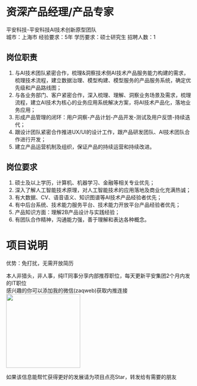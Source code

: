 # 资深产品经理/产品专家
平安科技-平安科技AI技术创新原型团队  
城市：上海市 经验要求：5年 学历要求：硕士研究生  招聘人数：1

## 岗位职责
1. 与AI技术团队紧密合作，梳理&洞察技术侧AI技术产品服务能力构建的需求，梳理技术流程，建立数据治理、模型构建、模型服务的产品服务系统，确定优先级和产品路线图；   
2. 与各业务部门、客户紧密合作，深入梳理、理解、洞察业务场景及需求，梳理流程，建立AI技术为核心的业务应用系统解决方案，将AI技术产品化，落地业务应用；   
3. 形成产品管理的闭环：用户洞察-产品计划-产品开发-测试及用户反馈-持续迭代；   
4. 跟设计团队紧密合作推进UX/UI的设计工作，跟产品研发团队、AI技术团队合作进行开发；   
5. 建立产品运营机制及组织，保证产品的持续运营和持续改进。

## 岗位要求
1. 硕士及以上学历，计算机、机器学习、金融等相关专业优先；   
2. 深入了解人工智能技术原理，对人工智能技术的应用落地及商业化充满热诚；   
3. 有大数据、CV、语音语义、知识图谱等AI技术产品经验者优先；   
4. 有中后台系统、技术能力服务平台、技术能力开放平台产品经验者优先；   
5. 产品知识方面：理解2B产品设计与实践经验；   
6. 有团队合作精神，沟通能力强，善于理解和表达各种概念。

# 项目说明

优势：免打扰，无需开放简历

本人非猎头，非人事，纯IT同事分享内部推荐职位，每天更新平安集团2个月内发的IT职位  
感兴趣的你可以添加我的微信(zaqweb)获取内推连接  
<img src="https://github.com/zaqweb/PA-IT-JOBS/blob/master/WechatICode.jpeg"  height="200" width="200">

如果该信息能帮忙获得更好的发展请为项目点亮Star，转发给有需要的朋友





